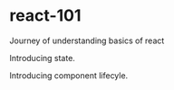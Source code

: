 # react-101
Journey of understanding basics of react

Introducing state.

Introducing component lifecyle.